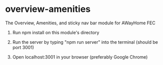 # overview-amenities
The Overview, Amenities, and sticky nav bar module for AWayHome FEC

1. Run npm install on this module's directory

2. Run the server by typing "npm run server" into the terminal (should be port 3001)

3. Open localhost:3001 in your browser (preferably Google Chrome)

